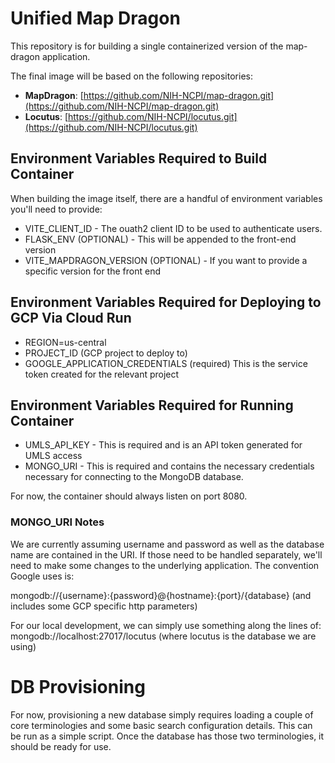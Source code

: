 # Unified Map Dragon
This repository is for building a single containerized version of the map-dragon application. 

The final image will be based on the following repositories:
- **MapDragon**: [https://github.com/NIH-NCPI/map-dragon.git](https://github.com/NIH-NCPI/map-dragon.git)
- **Locutus**: [https://github.com/NIH-NCPI/locutus.git](https://github.com/NIH-NCPI/locutus.git)

## Environment Variables Required to Build Container
When building the image itself, there are a handful of environment variables you'll need to provide:
- VITE_CLIENT_ID - The ouath2 client ID to be used to authenticate users. 
- FLASK_ENV (OPTIONAL) - This will be appended to the front-end version
- VITE_MAPDRAGON_VERSION (OPTIONAL) - If you want to provide a specific version for the front end

## Environment Variables Required for Deploying to GCP Via Cloud Run
- REGION=us-central
- PROJECT_ID (GCP project to deploy to)
- GOOGLE_APPLICATION_CREDENTIALS (required) This is the service token created for the relevant project 
## Environment Variables Required for Running Container
- UMLS_API_KEY - This is required and is an API token generated for UMLS access
- MONGO_URI - This is required and contains the necessary credentials necessary for connecting to the MongoDB database. 

For now, the container should always listen on port 8080. 

### MONGO_URI Notes
We are currently assuming username and password as well as the database name are contained in the URI. If those need to be handled separately, we'll need to make some changes to the underlying application. The convention Google uses is: 

mongodb://{username}:{password}@{hostname}:{port}/{database} (and includes some GCP specific http parameters)

For our local development, we can simply use something along the lines of:
mongodb://localhost:27017/locutus  (where locutus is the database we are using)

# DB Provisioning
For now, provisioning a new database simply requires loading a couple of core terminologies and some basic search configuration details. This can be run as a simple script. Once the database has those two terminologies, it should be ready for use. 
